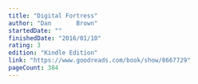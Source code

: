 ```yaml
---
title: "Digital Fortress"
author: "Dan       Brown"
startedDate: ""
finishedDate: "2016/01/10"
rating: 3
edition: "Kindle Edition"
link: "https://www.goodreads.com/book/show/8667729"
pageCount: 384
---
```




